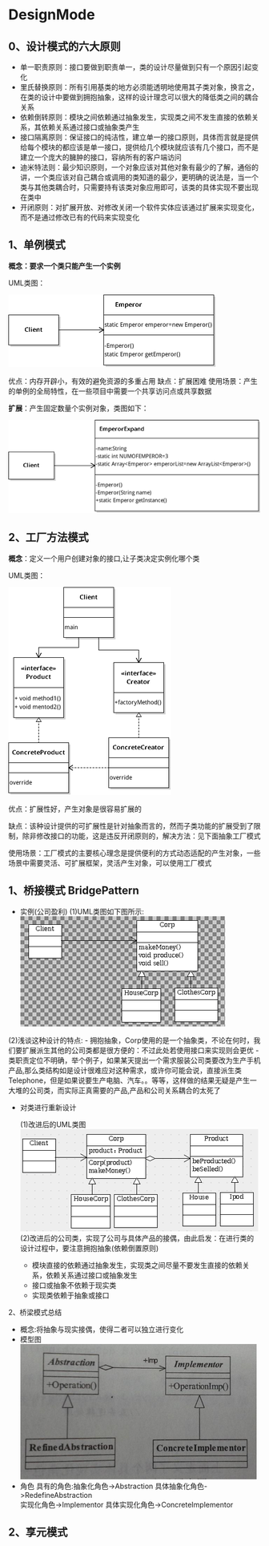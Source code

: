 # DesignMode
0、设计模式的六大原则
------------
* 单一职责原则：接口要做到职责单一，类的设计尽量做到只有一个原因引起变化
* 里氏替换原则：所有引用基类的地方必须能透明地使用其子类对象，换言之，在类的设计中要做到拥抱抽象，这样的设计理念可以很大的降低类之间的耦合关系
* 依赖倒转原则：模块之间依赖通过抽象发生，实现类之间不发生直接的依赖关系，其依赖关系通过接口或抽象类产生
* 接口隔离原则：保证接口的纯洁性，建立单一的接口原则，具体而言就是提供给每个模块的都应该是单一接口，提供给几个模块就应该有几个接口，而不是建立一个庞大的臃肿的接口，容纳所有的客户端访问
* 迪米特法则：最少知识原则，一个对象应该对其他对象有最少的了解，通俗的讲，一个类应该对自己耦合或调用的类知道的最少，更明确的说法是，当一个类与其他类耦合时，只需要持有该类对象应用即可，该类的具体实现不要出现在类中
*  开闭原则：对扩展开放、对修改关闭一个软件实体应该通过扩展来实现变化，而不是通过修改已有的代码来实现变化

1、单例模式
------------------------
**概念：要求一个类只能产生一个实例**

UML类图：

![单例模式类图](./src/main/resources/Emperor.png)

优点：内存开辟小，有效的避免资源的多重占用
缺点：扩展困难
使用场景：产生的单例的全局特性，在一些项目中需要一个共享访问点或共享数据

**扩展**：产生固定数量个实例对象，类图如下：

![](./src/main/resources/EmperorExpand.png)

2、工厂方法模式
---------------------------
**概念**：定义一个用户创建对象的接口,让子类决定实例化哪个类

UML类图：

![](./src/main/resources/factory.png)

优点：扩展性好，产生对象是很容易扩展的

缺点：该种设计提供的可扩展性是针对抽象而言的，然而子类功能的扩展受到了限制，除非修改接口的功能，这是违反开闭原则的，解决方法：见下面抽象工厂模式

使用场景：工厂模式的主要核心理念是提供便利的方式动态适配的产生对象，一些场景中需要灵活、可扩展框架，灵活产生对象，可以使用工厂模式



1、桥接模式 BridgePattern
----------------
* 实例(公司盈利)
 (1)UML类图如下图所示:
 ![公司盈利的类图](./src/main/resources/productprofit.png)
 
 (2)浅谈这种设计的特点:
 	- 拥抱抽象，Corp使用的是一个抽象类，不论在何时，我们要扩展派生其他的公司类都是很方便的：不过此处若使用接口来实现则会更优
 	- 类职责定位不明确，举个例子，如果某天提出一个需求服装公司类要改为生产手机产品,那么类结构如是设计很难应对这种需求，或许你可能会说，直接派生类Telephone，但是如果说要生产电脑、汽车。。等等，这样做的结果无疑是产生一大堆的公司类，而实际正真需要的产品,产品和公司关系耦合的太死了

* 对类进行重新设计

  (1)改进后的UML类图
  ![改进后的类图](./src/main/resources/productprofit2.png)
  (2)改进后的公司类，实现了公司与具体产品的接偶，由此启发：在进行类的设计过程中，要注意拥抱抽象(依赖倒置原则)
  * 模块直接的依赖通过抽象发生，实现类之间尽量不要发生直接的依赖关系，依赖关系通过接口或抽象发生
  * 接口或抽象不依赖于现实类
  * 实现类依赖于抽象或接口

2、桥梁模式总结
* 概念:将抽象与现实接偶，使得二者可以独立进行变化
* 模型图
 ![](./src/main/resources/improvePic.png)
* 角色 具有的角色:抽象化角色->Abstraction	具体抽象化角色->RedefineAbstraction  
实现化角色->Implementor  具体实现化角色->ConcreteImplementor

2、享元模式
--------------------
